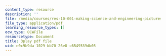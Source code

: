 ```yaml
---
content_type: resource
description: ''
file: /media/courses/res-10-001-making-science-and-engineering-pictures-a-practical-guide-to-presenting-your-work-spring-2016/e0c9b9da1029bb7026e8c6549539db05_d9LjcuZTzz0.pdf
file_type: application/pdf
learning_resource_types: []
ocw_type: OCWFile
resourcetype: Document
title: 3play pdf file
uid: e0c9b9da-1029-bb70-26e8-c6549539db05
---
```

